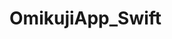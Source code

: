 # OmikujiApp_Swift

<p>
<img url="https://user-images.githubusercontent.com/58414435/101969522-187c5980-3c68-11eb-8880-6068cf588c36.png" height="350px">
</p>
